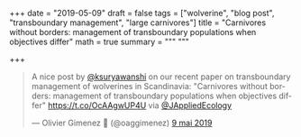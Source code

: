 +++
date = "2019-05-09"
draft = false
tags = ["wolverine", "blog post", "transboundary management", "large carnivores"]
title = "Carnivores without borders: management of transboundary populations when objectives differ"
math = true
summary = """
"""

+++

<blockquote class="twitter-tweet" data-lang="fr"><p lang="en" dir="ltr">A nice post by <a href="https://twitter.com/ksuryawanshi?ref_src=twsrc%5Etfw">@ksuryawanshi</a> on our recent paper on transboundary management of wolverines in Scandinavia: &quot;Carnivores without borders: management of transboundary populations when objectives differ&quot; <a href="https://t.co/OcAAgwUP4U">https://t.co/OcAAgwUP4U</a> via <a href="https://twitter.com/JAppliedEcology?ref_src=twsrc%5Etfw">@JAppliedEcology</a></p>&mdash; Olivier Gimenez 🖖 (@oaggimenez) <a href="https://twitter.com/oaggimenez/status/1126455109767110656?ref_src=twsrc%5Etfw">9 mai 2019</a></blockquote>
<script async src="https://platform.twitter.com/widgets.js" charset="utf-8"></script>
